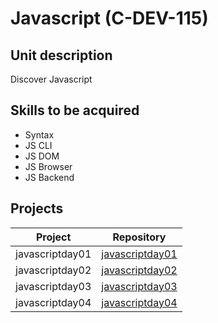 # Javascript (C-DEV-115)

## Unit description

Discover Javascript

## Skills to be acquired

- Syntax
- JS CLI
- JS DOM
- JS Browser
- JS Backend

## Projects

| Project  | Repository |
| ------------- | ------------- |
| javascriptday01  | [javascriptday01](./javascriptday01)  |
| javascriptday02  | [javascriptday02](./javascriptday02)  |
| javascriptday03  | [javascriptday03](./javascriptday03)  |
| javascriptday04  | [javascriptday04](./javascriptday04)  |